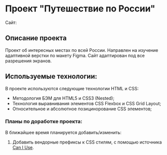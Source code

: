 # Проект "Путешествие по России"
Сайт:

## Описание проекта
Проект об интересных местах по всей России.
Направлен на изучение адаптивной верстки по макету Figma.
Сайт адаптирован под все разрешения экранов.

## Используемые технологии:
В проекте используются следующие технологии HTML и CSS:
- Методология БЭМ для HTML5 и CSS3 (Nested);
- Технология выравнивания элементов CSS Flexbox и CSS Grid Layout;
- Относительное и абсолютное позицинорование CSS элементов;

### Планы по доработке проекта:
В ближайшее время планируется добавить/изменить:
1. Добавить вендорные префиксы к CSS стилям, с помощью источника [Can I Use](https://caniuse.com/).


